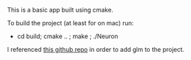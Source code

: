 This is a basic app built using cmake.

To build the project (at least for on mac) run:

-   cd build; cmake .. ; make ; ./Neuron

I referenced [this github repo](https://github.com/GmosNM/Opengl-Template-CMake) in order to add glm to the project.
